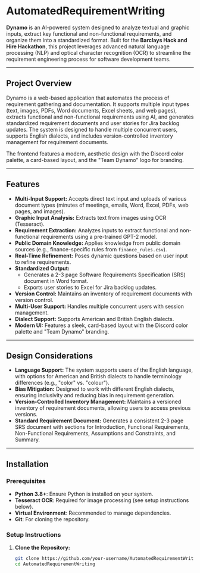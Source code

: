 # AutomatedRequirementWriting



**Dynamo** is an AI-powered system designed to analyze textual and graphic inputs, extract key functional and non-functional requirements, and organize them into a standardized format. Built for the **Barclays Hack and Hire Hackathon**, this project leverages advanced natural language processing (NLP) and optical character recognition (OCR) to streamline the requirement engineering process for software development teams.

---


## Project Overview

Dynamo is a web-based application that automates the process of requirement gathering and documentation. It supports multiple input types (text, images, PDFs, Word documents, Excel sheets, and web pages), extracts functional and non-functional requirements using AI, and generates standardized requirement documents and user stories for Jira backlog updates. The system is designed to handle multiple concurrent users, supports English dialects, and includes version-controlled inventory management for requirement documents.

The frontend features a modern, aesthetic design with the Discord color palette, a card-based layout, and the "Team Dynamo" logo for branding.

---

## Features

- **Multi-Input Support:** Accepts direct text input and uploads of various document types (minutes of meetings, emails, Word, Excel, PDFs, web pages, and images).
- **Graphic Input Analysis:** Extracts text from images using OCR (Tesseract).
- **Requirement Extraction:** Analyzes inputs to extract functional and non-functional requirements using a pre-trained GPT-2 model.
- **Public Domain Knowledge:** Applies knowledge from public domain sources (e.g., finance-specific rules from `finance_rules.csv`).
- **Real-Time Refinement:** Poses dynamic questions based on user input to refine requirements.
- **Standardized Output:**
  - Generates a 2-3 page Software Requirements Specification (SRS) document in Word format.
  - Exports user stories to Excel for Jira backlog updates.
- **Version Control:** Maintains an inventory of requirement documents with version control.
- **Multi-User Support:** Handles multiple concurrent users with session management.
- **Dialect Support:** Supports American and British English dialects.
- **Modern UI:** Features a sleek, card-based layout with the Discord color palette and "Team Dynamo" branding.

---

## Design Considerations

- **Language Support:** The system supports users of the English language, with options for American and British dialects to handle terminology differences (e.g., "color" vs. "colour").
- **Bias Mitigation:** Designed to work with different English dialects, ensuring inclusivity and reducing bias in requirement generation.
- **Version-Controlled Inventory Management:** Maintains a versioned inventory of requirement documents, allowing users to access previous versions.
- **Standard Requirement Document:** Generates a consistent 2-3 page SRS document with sections for Introduction, Functional Requirements, Non-Functional Requirements, Assumptions and Constraints, and Summary.

---

## Installation

### Prerequisites

- **Python 3.8+**: Ensure Python is installed on your system.
- **Tesseract OCR**: Required for image processing (see setup instructions below).
- **Virtual Environment**: Recommended to manage dependencies.
- **Git**: For cloning the repository.

### Setup Instructions

1. **Clone the Repository:**
   ```bash
   git clone https://github.com/your-username/AutomatedRequirementWriting.git
   cd AutomatedRequirementWriting
